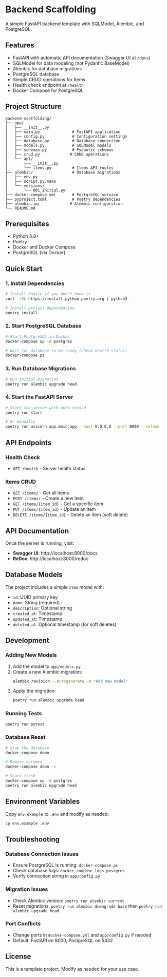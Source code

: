 # Backend Scaffolding

A simple FastAPI backend template with SQLModel, Alembic, and PostgreSQL.

## Features

- FastAPI with automatic API documentation (Swagger UI at `/docs`)
- SQLModel for data modeling (not Pydantic BaseModel)
- Alembic for database migrations
- PostgreSQL database
- Simple CRUD operations for Items
- Health check endpoint at `/health`
- Docker Compose for PostgreSQL

## Project Structure

```
backend-scaffolding/
├── app/
│   ├── __init__.py
│   ├── main.py              # FastAPI application
│   ├── config.py            # Configuration settings
│   ├── database.py          # Database connection
│   ├── models.py            # SQLModel models
│   ├── schemas.py           # Pydantic schemas
│   ├── crud.py             # CRUD operations
│   └── api/
│       ├── __init__.py
│       └── items.py         # Items API routes
├── alembic/                 # Database migrations
│   ├── env.py
│   ├── script.py.mako
│   └── versions/
│       └── 001_initial.py
├── docker-compose.yml       # PostgreSQL service
├── pyproject.toml           # Poetry dependencies
├── alembic.ini             # Alembic configuration
└── README.md
```

## Prerequisites

- Python 3.9+
- Poetry
- Docker and Docker Compose
- PostgreSQL (via Docker)

## Quick Start

### 1. Install Dependencies

```bash
# Install Poetry if you don't have it
curl -sSL https://install.python-poetry.org | python3 -

# Install project dependencies
poetry install
```

### 2. Start PostgreSQL Database

```bash
# Start PostgreSQL in Docker
docker-compose up -d postgres

# Wait for database to be ready (check health status)
docker-compose ps
```

### 3. Run Database Migrations

```bash
# Run initial migration
poetry run alembic upgrade head
```

### 4. Start the FastAPI Server

```bash
# Start the server with auto-reload
poetry run start

# Or manually
poetry run uvicorn app.main:app --host 0.0.0.0 --port 8000 --reload
```

## API Endpoints

### Health Check
- `GET /health` - Server health status

### Items CRUD
- `GET /items/` - Get all items
- `POST /items/` - Create a new item
- `GET /items/{item_id}` - Get a specific item
- `PUT /items/{item_id}` - Update an item
- `DELETE /items/{item_id}` - Delete an item (soft delete)

## API Documentation

Once the server is running, visit:
- **Swagger UI**: http://localhost:8000/docs
- **ReDoc**: http://localhost:8000/redoc

## Database Models

The project includes a simple `Item` model with:
- `id`: UUID primary key
- `name`: String (required)
- `description`: Optional string
- `created_at`: Timestamp
- `updated_at`: Timestamp
- `deleted_at`: Optional timestamp (for soft deletes)

## Development

### Adding New Models

1. Add the model to `app/models.py`
2. Create a new Alembic migration:
   ```bash
   alembic revision --autogenerate -m "Add new model"
   ```
3. Apply the migration:
   ```bash
   poetry run alembic upgrade head
   ```

### Running Tests

```bash
poetry run pytest
```

### Database Reset

```bash
# Stop the database
docker-compose down

# Remove volumes
docker-compose down -v

# Start fresh
docker-compose up -d postgres
poetry run alembic upgrade head
```

## Environment Variables

Copy `env.example` to `.env` and modify as needed:

```bash
cp env.example .env
```

## Troubleshooting

### Database Connection Issues
- Ensure PostgreSQL is running: `docker-compose ps`
- Check database logs: `docker-compose logs postgres`
- Verify connection string in `app/config.py`

### Migration Issues
- Check Alembic version: `poetry run alembic current`
- Reset migrations: `poetry run alembic downgrade base` then `poetry run alembic upgrade head`

### Port Conflicts
- Change ports in `docker-compose.yml` and `app/config.py` if needed
- Default: FastAPI on 8000, PostgreSQL on 5432

## License

This is a template project. Modify as needed for your use case.